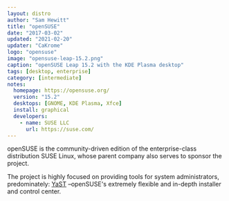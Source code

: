 ```yaml
---
layout: distro
author: "Sam Hewitt"
title: "openSUSE"
date: "2017-03-02"
updated: "2021-02-20"
updater: "CaKrome"
logo: "opensuse"
image: "opensuse-leap-15.2.png"
caption: "openSUSE Leap 15.2 with the KDE Plasma desktop"
tags: [desktop, enterprise]
category: [intermediate]
notes:
  homepage: https://opensuse.org/
  version: "15.2"
  desktops: [GNOME, KDE Plasma, Xfce]
  install: graphical
  developers:
    - name: SUSE LLC
      url: https://suse.com/
---
```


openSUSE is the community-driven edition of the enterprise-class distribution SUSE Linux, whose parent company also serves to sponsor the project.

The project is highly focused on providing tools for system administrators, predominately: [YaST](https://yast.opensuse.org/) &ndash;openSUSE's extremely flexible and in-depth installer and control center.

